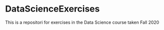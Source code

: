 # DataScienceExercises

This is a repositori for exercises in the Data Science course taken Fall 2020
